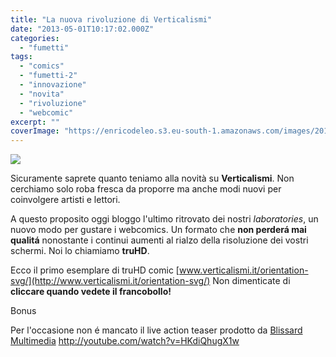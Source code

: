 ```yaml
---
title: "La nuova rivoluzione di Verticalismi"
date: "2013-05-01T10:17:02.000Z"
categories:
  - "fumetti"
tags:
  - "comics"
  - "fumetti-2"
  - "innovazione"
  - "novita"
  - "rivoluzione"
  - "webcomic"
excerpt: ""
coverImage: "https://enricodeleo.s3.eu-south-1.amazonaws.com/images/20130501-121458.jpg"
---
```


![](https://enricodeleo.s3.eu-south-1.amazonaws.com/uploads/2013/05/20130501-122545.jpg")

Sicuramente saprete quanto teniamo alla novità su **Verticalismi**. Non cerchiamo solo roba fresca da proporre ma anche modi nuovi per coinvolgere artisti e lettori.

A questo proposito oggi bloggo l'ultimo ritrovato dei nostri _laboratories_, un nuovo modo per gustare i webcomics. Un formato che **non perderá mai qualitá** nonostante i continui aumenti al rialzo della risoluzione dei vostri schermi. Noi lo chiamiamo **truHD**.

Ecco il primo esemplare di truHD comic [www.verticalismi.it/orientation-svg/](http://www.verticalismi.it/orientation-svg/) Non dimenticate di **cliccare quando vedete il francobollo!**

Bonus

Per l'occasione non é mancato il live action teaser prodotto da [Blissard Multimedia](http://blissard.it) http://youtube.com/watch?v=HKdiQhugX1w
